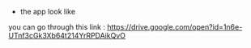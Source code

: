 - the app look like

you can go through this link : https://drive.google.com/open?id=1n6e-UTnf3cGk3Xb64t214YrRPDAikQvO
